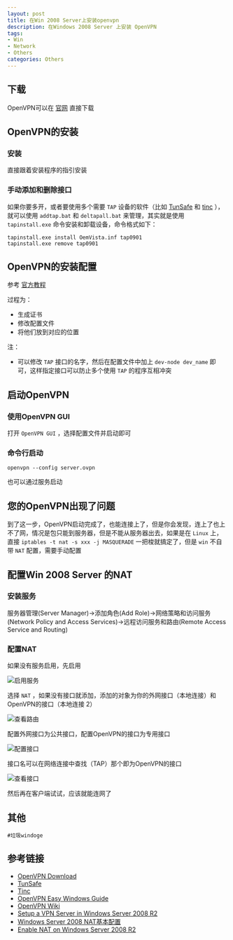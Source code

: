 ```yaml
---
layout: post
title: 在Win 2008 Server上安装openvpn
description: 在Windows 2008 Server 上安装 OpenVPN
tags:
- Win
- Network
- Others
categories: Others
---
```


## 下载

OpenVPN可以在 [官网](https://openvpn.net/index.php/open-source/downloads.html) 直接下载

## OpenVPN的安装

### 安装

直接跟着安装程序的指引安装

### 手动添加和删除接口

如果你要多开，或者要使用多个需要 `TAP` 设备的软件（比如 [TunSafe](https://tunsafe.com/) 和 [tinc](https://www.tinc-vpn.org/) ），就可以使用 `addtap.bat` 和 `deltapall.bat` 来管理，其实就是使用 `tapinstall.exe` 命令安装和卸载设备，命令格式如下：

```
tapinstall.exe install OemVista.inf tap0901
tapinstall.exe remove tap0901
```

## OpenVPN的安装配置

参考 [官方教程](https://community.openvpn.net/openvpn/wiki/Easy_Windows_Guide)

过程为：

- 生成证书
- 修改配置文件
- 将他们放到对应的位置

注：
- 可以修改 `TAP` 接口的名字，然后在配置文件中加上 `dev-node dev_name` 即可，这样指定接口可以防止多个使用 `TAP` 的程序互相冲突



## 启动OpenVPN

### 使用OpenVPN GUI

打开 `OpenVPN GUI` ，选择配置文件并启动即可

### 命令行启动

```
openvpn --config server.ovpn
```

也可以通过服务启动

## 您的OpenVPN出现了问题

到了这一步，OpenVPN启动完成了，也能连接上了，但是你会发现，连上了也上不了网，情况是包只能到服务器，但是不能从服务器出去，如果是在 `Linux` 上，直接 `iptables -t nat -s xxx -j MASQUERADE` 一把梭就搞定了，但是 `win` 不自带 `NAT` 配置，需要手动配置

## 配置Win 2008 Server 的NAT

### 安装服务

服务器管理(Server Manager)->添加角色(Add Role)->网络策略和访问服务(Network Policy and Access Services)->远程访问服务和路由(Remote Access Service and Routing)

### 配置NAT

如果没有服务启用，先启用

![启用服务](/images/win2008OpenVPN1.jpg)

选择 `NAT` ，如果没有接口就添加，添加的对象为你的外网接口（本地连接）和OpenVPN的接口（本地连接 2）

![查看路由](/images/win2008OpenVPN2.jpg)

配置外网接口为公共接口，配置OpenVPN的接口为专用接口

![配置接口](/images/win2008OpenVPN3.jpg)

接口名可以在网络连接中查找（TAP）那个即为OpenVPN的接口

![查看接口](/images/win2008OpenVPN4.jpg)


然后再在客户端试试，应该就能连网了

## 其他

`#垃圾windoge`


## 参考链接

- [OpenVPN Download](https://openvpn.net/index.php/open-source/downloads.html)
- [TunSafe](https://tunsafe.com/)
- [Tinc](https://www.tinc-vpn.org/)
- [OpenVPN Easy Windows Guide](https://community.openvpn.net/openvpn/wiki/Easy_Windows_Guide)
- [OpenVPN Wiki](https://community.openvpn.net/openvpn/wiki)
- [Setup a VPN Server in Windows Server 2008 R2](http://www.geekyprojects.com/networking/how-to-setup-a-vpn-server-in-windows-server-2008-r2/)
- [Windows Server 2008 NAT基本配置](http://blog.51cto.com/hostmaoo/1177630)
- [Enable NAT on Windows Server 2008 R2](http://www.itgeared.com/articles/1345-enable-nat-routing-windows-2008-r2-tutorial/)